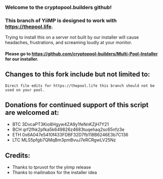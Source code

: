 ### Welcome to the cryptopool.builders github!
### This branch of YiiMP is designed to work with https://thepool.life.
Trying to install this on a server not built by our installer will cause headaches, frustrations, and screaming loudly at your monitor.

#### Please go to https://github.com/cryptopool-builders/Multi-Pool-Installer for our installer.

## Changes to this fork include but not limited to:

```
Direct file edits for https://thepool.life this branch should not be used on your pool.
```


## Donations for continued support of this script are welcomed at:
* BTC 3DvcaPT3Kio8Hgyw4ZA9y1feNnKZjH7Y21
* BCH qrf2fhk2pfka5k649826z4683tuqehaq2sc65nfz3e
* ETH 0x6A047e5410f433FDBF32D7fb118B6246E3b7C136
* LTC MLS5pfgb7QMqBm3pmBvuJ7eRCRgwLV25Nz

## Credits:

* Thanks to tpruvot for the yiimp release
* Thanks to mailinabox for the installer idea
